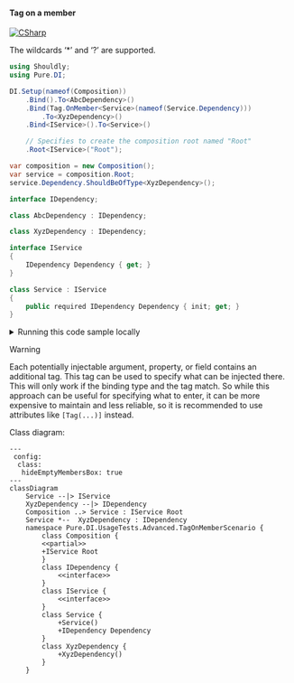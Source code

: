 #### Tag on a member

[![CSharp](https://img.shields.io/badge/C%23-code-blue.svg)](../tests/Pure.DI.UsageTests/Advanced/TagOnMemberScenario.cs)

The wildcards ‘*’ and ‘?’ are supported.


```c#
using Shouldly;
using Pure.DI;

DI.Setup(nameof(Composition))
    .Bind().To<AbcDependency>()
    .Bind(Tag.OnMember<Service>(nameof(Service.Dependency)))
        .To<XyzDependency>()
    .Bind<IService>().To<Service>()

    // Specifies to create the composition root named "Root"
    .Root<IService>("Root");

var composition = new Composition();
var service = composition.Root;
service.Dependency.ShouldBeOfType<XyzDependency>();

interface IDependency;

class AbcDependency : IDependency;

class XyzDependency : IDependency;

interface IService
{
    IDependency Dependency { get; }
}

class Service : IService
{
    public required IDependency Dependency { init; get; }
}
```

<details>
<summary>Running this code sample locally</summary>

- Make sure you have the [.NET SDK 9.0](https://dotnet.microsoft.com/en-us/download/dotnet/9.0) or later is installed
- Create a net9.0 (or later) console application
- Add references to NuGet packages
  - [Pure.DI](https://www.nuget.org/packages/Pure.DI)
  - [Shouldly](https://www.nuget.org/packages/Shouldly)
- Copy the example code into the _Program.cs_ file

You are ready to run the example!

</details>

> [!WARNING]
> Each potentially injectable argument, property, or field contains an additional tag. This tag can be used to specify what can be injected there. This will only work if the binding type and the tag match. So while this approach can be useful for specifying what to enter, it can be more expensive to maintain and less reliable, so it is recommended to use attributes like `[Tag(...)]` instead.


Class diagram:

```mermaid
---
 config:
  class:
   hideEmptyMembersBox: true
---
classDiagram
	Service --|> IService
	XyzDependency --|> IDependency
	Composition ..> Service : IService Root
	Service *--  XyzDependency : IDependency
	namespace Pure.DI.UsageTests.Advanced.TagOnMemberScenario {
		class Composition {
		<<partial>>
		+IService Root
		}
		class IDependency {
			<<interface>>
		}
		class IService {
			<<interface>>
		}
		class Service {
			+Service()
			+IDependency Dependency
		}
		class XyzDependency {
			+XyzDependency()
		}
	}
```

